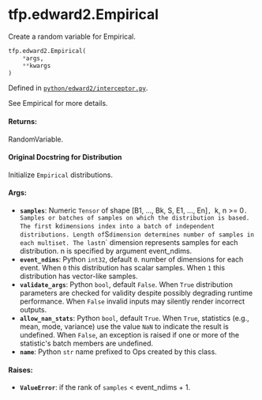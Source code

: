 <div itemscope itemtype="http://developers.google.com/ReferenceObject">
<meta itemprop="name" content="tfp.edward2.Empirical" />
<meta itemprop="path" content="Stable" />
</div>

# tfp.edward2.Empirical

Create a random variable for Empirical.

``` python
tfp.edward2.Empirical(
    *args,
    **kwargs
)
```



Defined in [`python/edward2/interceptor.py`](https://github.com/tensorflow/probability/tree/master/tensorflow_probability/python/edward2/interceptor.py).

<!-- Placeholder for "Used in" -->

See Empirical for more details.

#### Returns:

RandomVariable.


#### Original Docstring for Distribution

Initialize `Empirical` distributions.

#### Args:


* <b>`samples`</b>: Numeric `Tensor` of shape [B1, ..., Bk, S, E1, ..., En]`,
  `k, n >= 0`. Samples or batches of samples on which the distribution
  is based. The first `k` dimensions index into a batch of independent
  distributions. Length of `S` dimension determines number of samples
  in each multiset. The last `n` dimension represents samples for each
  distribution. n is specified by argument event_ndims.
* <b>`event_ndims`</b>: Python `int32`, default `0`. number of dimensions for each
  event. When `0` this distribution has scalar samples. When `1` this
  distribution has vector-like samples.
* <b>`validate_args`</b>: Python `bool`, default `False`. When `True` distribution
  parameters are checked for validity despite possibly degrading runtime
  performance. When `False` invalid inputs may silently render incorrect
  outputs.
* <b>`allow_nan_stats`</b>: Python `bool`, default `True`. When `True`, statistics
  (e.g., mean, mode, variance) use the value `NaN` to indicate the
  result is undefined. When `False`, an exception is raised if one or
  more of the statistic's batch members are undefined.
* <b>`name`</b>: Python `str` name prefixed to Ops created by this class.


#### Raises:


* <b>`ValueError`</b>: if the rank of `samples` < event_ndims + 1.